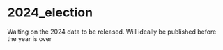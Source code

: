 # 2024_election
Waiting on the 2024 data to be released. Will ideally be published before the year is over
